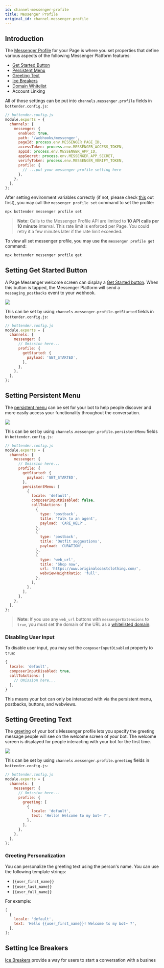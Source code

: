 ```yaml
---
id: channel-messenger-profile
title: Messenger Profile
original_id: channel-messenger-profile
---
```


## Introduction

The [Messenger Profile](https://developers.facebook.com/docs/messenger-platform/reference/messenger-profile-api/) for your Page is where you set properties that define various aspects of the following Messenger Platform features:

- [Get Started Button](channel-messenger-profile.md#setting-get-started-button)
- [Persistent Menu](channel-messenger-profile.md#setting-persistent-menu)
- [Greeting Text](channel-messenger-profile.md#setting-greeting-text)
- [Ice Breakers](channel-messenger-profile.md#setting-ice-breakers)
- [Domain Whitelist](channel-messenger-profile.md#setting-domain-whitelist)
- Account Linking

All of those settings can be put into `channels.messenger.profile` fields in `bottender.config.js`:

```js
// bottender.config.js
module.exports = {
  channels: {
    messenger: {
      enabled: true,
      path: '/webhooks/messenger',
      pageId: process.env.MESSENGER_PAGE_ID,
      accessToken: process.env.MESSENGER_ACCESS_TOKEN,
      appId: process.env.MESSENGER_APP_ID,
      appSecret: process.env.MESSENGER_APP_SECRET,
      verifyToken: process.env.MESSENGER_VERIFY_TOKEN,
      profile: {
        // ...put your messenger profile setting here
      },
    },
  },
};
```

After setting environment variables correctly (if not, please check [this](channel-messenger-setup.md) out first), you may call the `messenger profile set` command to set the profile:

```sh
npx bottender messenger profile set
```

> **Note:** Calls to the Messenger Profile API are limited to **10 API calls per 10 minute** interval. This rate limit is enforced per Page. You could retry it a few minutes later if the rate limit exceeded.

To view all set messenger profile, you may use the `messenger profile get` command:

```sh
npx bottender messenger profile get
```

## Setting Get Started Button

A Page Messenger welcome screen can display a [Get Started button](https://developers.facebook.com/docs/messenger-platform/reference/messenger-profile-api/get-started-button). When this button is tapped, the Messenger Platform will send a `messaging_postbacks` event to your webhook.

![](https://user-images.githubusercontent.com/3382565/68738725-058cf500-0622-11ea-9096-beb372d22f8e.png)

This can be set by using `channels.messenger.profile.getStarted` fields in `bottender.config.js`:

```js
// bottender.config.js
module.exports = {
  channels: {
    messenger: {
      // Omission here...
      profile: {
        getStarted: {
          payload: 'GET_STARTED',
        },
      },
    },
  },
};
```

## Setting Persistent Menu

The [persistent menu](https://developers.facebook.com/docs/messenger-platform/reference/messenger-profile-api/persistent-menu) can be set for your bot to help people discover and more easily access your functionality throughout the conversation.

![](https://user-images.githubusercontent.com/3382565/68738777-22292d00-0622-11ea-833d-5e873cfd1f46.png)

This can be set by using `channels.messenger.profile.persistentMenu` fields in `bottender.config.js`:

```js
// bottender.config.js
module.exports = {
  channels: {
    messenger: {
      // Omission here...
      profile: {
        getStarted: {
          payload: 'GET_STARTED',
        },
        persistentMenu: [
          {
            locale: 'default',
            composerInputDisabled: false,
            callToActions: [
              {
                type: 'postback',
                title: 'Talk to an agent',
                payload: 'CARE_HELP',
              },
              {
                type: 'postback',
                title: 'Outfit suggestions',
                payload: 'CURATION',
              },
              {
                type: 'web_url',
                title: 'Shop now',
                url: 'https://www.originalcoastclothing.com/',
                webviewHeightRatio: 'full',
              },
            ],
          },
        ],
      },
    },
  },
};
```

> **Note:** If you use any `web_url` buttons with `messengerExtensions` to `true`, you must set the domain of the URL as a [whitelisted domain](channel-messenger-profile.md#setting-domain-whitelist).

### Disabling User Input

To disable user input, you may set the `composerInputDisabled` property to `true`:

```js
{
  locale: 'default',
  composerInputDisabled: true,
  callToActions: [
    // Omission here...
  ],
}
```

This means your bot can only be interacted with via the persistent menu, postbacks, buttons, and webviews.

## Setting Greeting Text

The [greeting](https://developers.facebook.com/docs/messenger-platform/reference/messenger-profile-api/greeting) of your bot's Messenger profile lets you specify the greeting message people will see on the welcome screen of your bot. The welcome screen is displayed for people interacting with your bot for the first time.

![](https://user-images.githubusercontent.com/3382565/68740031-273bab80-0625-11ea-806b-b22cfa464d5d.png)

This can be set by using `channels.messenger.profile.greeting` fields in `bottender.config.js`:

```js
// bottender.config.js
module.exports = {
  channels: {
    messenger: {
      // Omission here...
      profile: {
        greeting: [
          {
            locale: 'default',
            text: 'Hello! Welcome to my bot~ ?',
          },
        ],
      },
    },
  },
};
```

### Greeting Personalization

You can personalize the greeting text using the person's name. You can use the following template strings:

- `{{user_first_name}}`
- `{{user_last_name}}`
- `{{user_full_name}}`

For example:

```js
[
  {
    locale: 'default',
    text: 'Hello {{user_first_name}}! Welcome to my bot~ ?',
  },
];
```

## Setting Ice Breakers

[Ice Breakers](https://developers.facebook.com/docs/messenger-platform/reference/messenger-profile-api/ice-breakers) provide a way for users to start a conversation with a busines